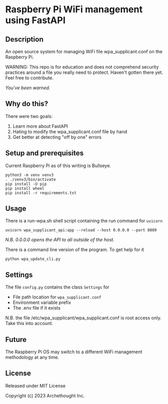 # Raspberry Pi WiFi management using FastAPI
## Description
An open source system for managing WiFi file wpa_supplicant.conf on the Raspberry Pi.

WARNING: This repo is for education and does not comprehend security practices around
a file you really need to protect. Haven't gotten there yet. Feel free to contribute.

*You've been warned.*

## Why do this?
There were two goals:
1. Learn more about FastAPI
1. Hating to modify the wpa_supplicant.conf file by hand
1. Get better at detecting "off by one" errors

## Setup and prerequisites
Current Raspberry Pi as of this writing is Bullseye.

```
python3 -m venv venv3
. ./venv3/bin/activate
pip install -U pip
pip install wheel
pip install -r requirements.txt
```

## Usage
There is a run-wpa.sh shell script containing the run command for `uvicorn`

```
uvicorn wpa_supplicant_api:app --reload --host 0.0.0.0 --port 8089
```
*N.B. 0.0.0.0 opens the API to all outside of the host.*

There is a command line version of the program. To get help for it
```
python wpa_update_cli.py
```

## Settings
The file `config.py` contains the class `Settings` for
* File path location for `wpa_supplicant.conf`
* Environment variable prefix
* The .env file if it exists

N.B. the file /etc/wpa_supplicant/wpa_supplicant.conf is root access only. Take this into account.

## Future
The Raspberry Pi OS may switch to a different WiFi management methodology at any time.

## License
Released under MIT License  

Copyright (c) 2023 Archethought Inc.  
